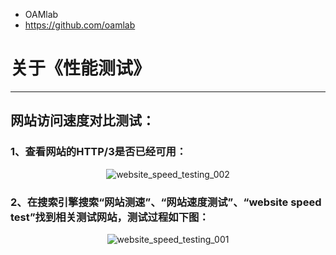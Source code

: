 - OAMlab
- https://github.com/oamlab

# 关于《性能测试》

---

## 网站访问速度对比测试：

### 1、查看网站的HTTP/3是否已经可用：

<p align="center">
	<img alt="website_speed_testing_002" src="https://gitee.com/oamlab/nginx-quic/raw/main/nginx-quic/3121_Performance_Testing/website_speed_test_002.png">
</p>

### 2、在搜索引擎搜索“网站测速”、“网站速度测试”、“website speed test”找到相关测试网站，测试过程如下图：

<p align="center">
	<img alt="website_speed_testing_001" src="https://gitee.com/oamlab/nginx-quic/raw/main/nginx-quic/3121_Performance_Testing/website_speed_test_001.png">
</p>